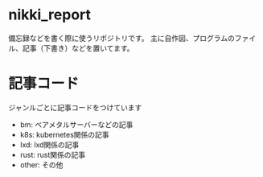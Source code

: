 # nikki_report
備忘録などを書く際に使うリポジトリです。
主に自作図、プログラムのファイル、記事（下書き）などを置いてます。

# 記事コード
ジャンルごとに記事コードをつけています
- bm: ベアメタルサーバーなどの記事
- k8s: kubernetes関係の記事
- lxd: lxd関係の記事
- rust: rust関係の記事
- other: その他
